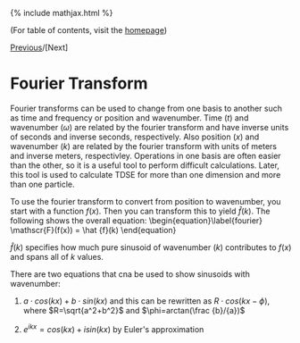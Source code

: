 {% include mathjax.html %}

(For table of contents, visit the [homepage](/README.md))

[Previous](Class_Mar1.md)/[Next]

# Fourier Transform

Fourier transforms can be used to change from one basis to another such as time and frequency or position and wavenumber. Time ($t$) and wavenumber ($\omega$) are related by the fourier transform and have inverse units of seconds and inverse seconds, respectively. Also position ($x$) and wavenumber ($k$) are related by the fourier transform with units of meters and inverse meters, respectivley. Operations in one basis are often easier than the other, so it is a useful tool to perform difficult calculations. Later, this tool is used to calculate TDSE for more than one dimension and more than one particle. 

To use the fourier transform to convert from position to wavenumber, you start with a function $f(x)$. Then you can transform this to yield $\hat {f}(k)$. The following shows the overall equation:
\begin{equation}\label{fourier}
  \mathscr{F}(f(x)) = \hat {f}(k)
\end{equation}

$\hat{f}(k)$ specifies how much pure sinusoid of wavenumber ($k$) contributes to $f(x)$ and spans all of $k$ values.

There are two equations that cna be used to show sinusoids with wavenumber:

1. $a \cdot cos(kx) + b \cdot sin(kx)$ and this can be rewritten as $R \cdot cos(kx-\phi)$, where $R=\sqrt{a^2+b^2}$ and $\phi=arctan(\frac {b}/{a})$

2. $e^{ikx}=cos(kx)+isin(kx)$ by Euler's approximation
